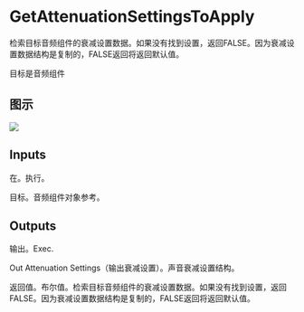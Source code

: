 # GetAttenuationSettingsToApply

检索目标音频组件的衰减设置数据。如果没有找到设置，返回FALSE。因为衰减设置数据结构是复制的，FALSE返回将返回默认值。

目标是音频组件

## 图示

![]($-20221218-18025291.png)

## Inputs

在。执行。

目标。音频组件对象参考。 

## Outputs

输出。Exec.

Out Attenuation Settings（输出衰减设置）。声音衰减设置结构。

返回值。布尔值。检索目标音频组件的衰减设置数据。如果没有找到设置，返回FALSE。因为衰减设置数据结构是复制的，FALSE返回将返回默认值。
